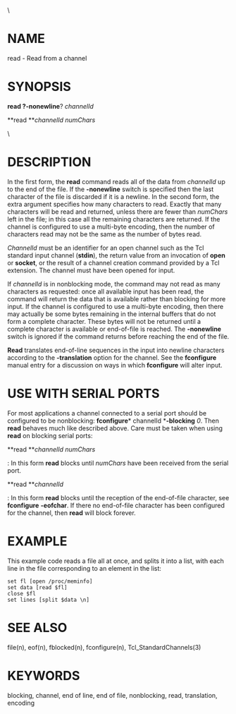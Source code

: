 \

# NAME

read - Read from a channel

# SYNOPSIS

**read **?**-nonewline**? *channelId*

**read ***channelId numChars*

\

# DESCRIPTION

In the first form, the **read** command reads all of the data from
*channelId* up to the end of the file. If the **-nonewline** switch is
specified then the last character of the file is discarded if it is a
newline. In the second form, the extra argument specifies how many
characters to read. Exactly that many characters will be read and
returned, unless there are fewer than *numChars* left in the file; in
this case all the remaining characters are returned. If the channel is
configured to use a multi-byte encoding, then the number of characters
read may not be the same as the number of bytes read.

*ChannelId* must be an identifier for an open channel such as the Tcl
standard input channel (**stdin**), the return value from an invocation
of **open** or **socket**, or the result of a channel creation command
provided by a Tcl extension. The channel must have been opened for
input.

If *channelId* is in nonblocking mode, the command may not read as many
characters as requested: once all available input has been read, the
command will return the data that is available rather than blocking for
more input. If the channel is configured to use a multi-byte encoding,
then there may actually be some bytes remaining in the internal buffers
that do not form a complete character. These bytes will not be returned
until a complete character is available or end-of-file is reached. The
**-nonewline** switch is ignored if the command returns before reaching
the end of the file.

**Read** translates end-of-line sequences in the input into newline
characters according to the **-translation** option for the channel. See
the **fconfigure** manual entry for a discussion on ways in which
**fconfigure** will alter input.

# USE WITH SERIAL PORTS

For most applications a channel connected to a serial port should be
configured to be nonblocking: **fconfigure*** channelId ***-blocking**
*0*. Then **read** behaves much like described above. Care must be taken
when using **read** on blocking serial ports:

**read ***channelId numChars*

:   In this form **read** blocks until *numChars* have been received
    from the serial port.

**read ***channelId*

:   In this form **read** blocks until the reception of the end-of-file
    character, see **fconfigure** **-eofchar**. If there no end-of-file
    character has been configured for the channel, then **read** will
    block forever.

# EXAMPLE

This example code reads a file all at once, and splits it into a list,
with each line in the file corresponding to an element in the list:

    set fl [open /proc/meminfo]
    set data [read $fl]
    close $fl
    set lines [split $data \n]

# SEE ALSO

file(n), eof(n), fblocked(n), fconfigure(n), Tcl_StandardChannels(3)

# KEYWORDS

blocking, channel, end of line, end of file, nonblocking, read,
translation, encoding
